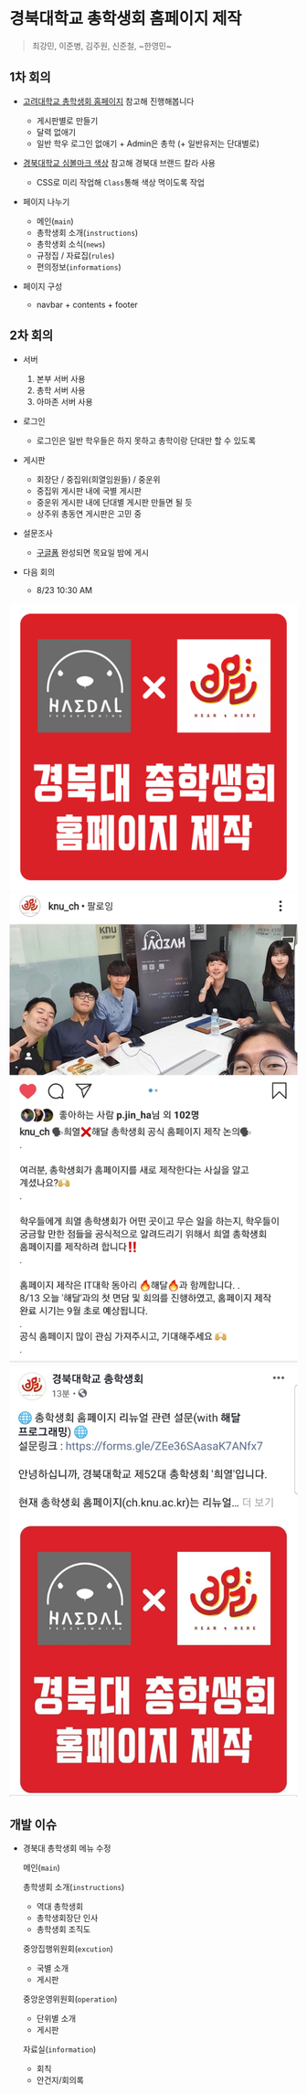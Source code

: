 # 경북대학교 총학생회 홈페이지 제작
> 최강민, 이준병, 김주원, 신준철, ~한영민~

## 1차 회의

* [고려대학교 총학생회 홈페이지](http://koreastudent.kr/) 참고해 진행해봅니다  
    - 게시판별로 만들기
    - 달력 없애기
    - 일반 학우 로그인 없애기 + Admin은 총학 (+ 일반유저는 단대별로)

* [경북대학교 심볼마크 색상](https://www.knu.ac.kr/wbbs/) 참고해 경북대 브랜드 칼라 사용
    - CSS로 미리 작업해 `Class`통해 색상 먹이도록 작업

* 페이지 나누기
    - 메인(`main`)
    - 총학생회 소개(`instructions`)
    - 총학생회 소식(`news`)
    - 규정집 / 자료집(`rules`)
    - 편의정보(`informations`)
* 페이지 구성
    - navbar + contents + footer   
    
## 2차 회의
 * 서버
    1. 본부 서버 사용
    2. 총학 서버 사용
    3. 아마존 서버 사용
 
 * 로그인  
    - 로그인은 일반 학우들은 하지 못하고 총학이랑 단대만 할 수 있도록
 
 * 게시판
    - 회장단 / 중집위(희열임원들) / 중운위
    - 중집위 게시판 내에 국별 게시판
    - 중운위 게시판 내에 단대별 게시판 만들면 될 듯
    - 상주위 총동연 게시판은 고민 중
 
 * 설문조사
    - [구글폼](https://forms.gle/ZEe36SAasaK7ANfx7) 완성되면 목요일 밤에 게시
    
 * 다음 회의
    - 8/23 10:30 AM

![SNS 카드 이미지](img/cardImage.jpg)
![instagram](img/instagram.jpeg)
![facebook](img/facebook.jpeg)

## 개발 이슈
* 경북대 총학생회 메뉴 수정
    
    메인(`main`)
    
    총학생회 소개(`instructions`)
    - 역대 총학생회
    - 총학생회장단 인사
    - 총학생회 조직도
    
    중앙집행위원회(`excution`)
    - 국별 소개
    - 게시판
    
    중앙운영위원회(`operation`)
    - 단위별 소개
    - 게시판
    
    자료실(`information`)
    - 회칙
    - 안건지/회의록
